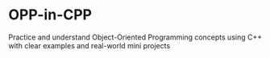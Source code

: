 # OPP-in-CPP
Practice and understand Object-Oriented Programming concepts using C++ with clear examples and real-world mini projects
